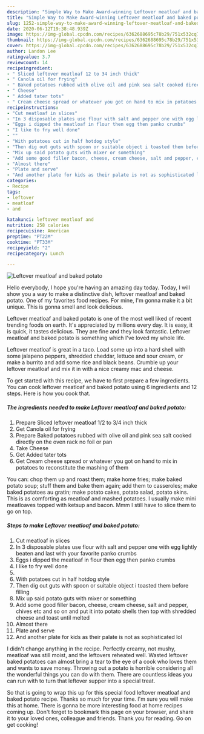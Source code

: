 ```yaml
---
description: "Simple Way to Make Award-winning Leftover meatloaf and baked potato"
title: "Simple Way to Make Award-winning Leftover meatloaf and baked potato"
slug: 1252-simple-way-to-make-award-winning-leftover-meatloaf-and-baked-potato
date: 2020-06-12T19:38:48.939Z
image: https://img-global.cpcdn.com/recipes/6362688695c78b29/751x532cq70/leftover-meatloaf-and-baked-potato-recipe-main-photo.jpg
thumbnail: https://img-global.cpcdn.com/recipes/6362688695c78b29/751x532cq70/leftover-meatloaf-and-baked-potato-recipe-main-photo.jpg
cover: https://img-global.cpcdn.com/recipes/6362688695c78b29/751x532cq70/leftover-meatloaf-and-baked-potato-recipe-main-photo.jpg
author: Landon Lee
ratingvalue: 3.7
reviewcount: 14
recipeingredient:
- " Sliced leftover meatloaf 12 to 34 inch thick"
- " Canola oil for frying"
- " Baked potatoes rubbed with olive oil and pink sea salt cooked directly on the oven rack no foil or pan"
- " Cheese"
- " Added tater tots"
- " Cream cheese spread or whatever you got on hand to mix in potatoes to reconstitute the mashing of them"
recipeinstructions:
- "Cut meatloaf in slices"
- "In 3 disposable plates use flour with salt and pepper one with egg lightly beaten and last with your favorite panko crumbs"
- "Eggs i dipped the meatloaf in flour then egg then panko crumbs"
- "I like to fry well done"
- ""
- "With potatoes cut in half hotdog style"
- "Then dig out guts with spoon or suitable object i toasted them before filling"
- "Mix up said potato guts with mixer or something"
- "Add some good filler bacon, cheese, cream cheese, salt and pepper, chives etc and so on and put it into potato shells then top with shredded cheese and toast until melted"
- "Almost there"
- "Plate and serve"
- "And another plate for kids as their palate is not as sophisticated lol"
categories:
- Recipe
tags:
- leftover
- meatloaf
- and

katakunci: leftover meatloaf and 
nutrition: 258 calories
recipecuisine: American
preptime: "PT22M"
cooktime: "PT33M"
recipeyield: "2"
recipecategory: Lunch

---
```



![Leftover meatloaf and baked potato](https://img-global.cpcdn.com/recipes/6362688695c78b29/751x532cq70/leftover-meatloaf-and-baked-potato-recipe-main-photo.jpg)

Hello everybody, I hope you're having an amazing day today. Today, I will show you a way to make a distinctive dish, leftover meatloaf and baked potato. One of my favorites food recipes. For mine, I'm gonna make it a bit unique. This is gonna smell and look delicious.

Leftover meatloaf and baked potato is one of the most well liked of recent trending foods on earth. It's appreciated by millions every day. It is easy, it is quick, it tastes delicious. They are fine and they look fantastic. Leftover meatloaf and baked potato is something which I've loved my whole life.

Leftover meatloaf is great in a taco. Load some up into a hard shell with some jalapeno peppers, shredded cheddar, lettuce and sour cream, or make a burrito and add some rice and black beans. Crumble up your leftover meatloaf and mix it in with a nice creamy mac and cheese.


To get started with this recipe, we have to first prepare a few ingredients. You can cook leftover meatloaf and baked potato using 6 ingredients and 12 steps. Here is how you cook that.

<!--inarticleads1-->

##### The ingredients needed to make Leftover meatloaf and baked potato:

1. Prepare  Sliced leftover meatloaf 1/2 to 3/4 inch thick
1. Get  Canola oil for frying
1. Prepare  Baked potatoes rubbed with olive oil and pink sea salt cooked directly on the oven rack no foil or pan
1. Take  Cheese
1. Get  Added tater tots
1. Get  Cream cheese spread or whatever you got on hand to mix in potatoes to reconstitute the mashing of them


You can: chop them up and roast them; make home fries; make baked potato soup; stuff them and bake them again; add them to casseroles; make baked potatoes au gratin; make potato cakes, potato salad, potato skins. This is as comforting as meatloaf and mashed potatoes. I usually make mini meatloaves topped with ketsup and bacon. Mmm I still have to slice them to go on top. 

<!--inarticleads2-->

##### Steps to make Leftover meatloaf and baked potato:

1. Cut meatloaf in slices
1. In 3 disposable plates use flour with salt and pepper one with egg lightly beaten and last with your favorite panko crumbs
1. Eggs i dipped the meatloaf in flour then egg then panko crumbs
1. I like to fry well done
1. 
1. With potatoes cut in half hotdog style
1. Then dig out guts with spoon or suitable object i toasted them before filling
1. Mix up said potato guts with mixer or something
1. Add some good filler bacon, cheese, cream cheese, salt and pepper, chives etc and so on and put it into potato shells then top with shredded cheese and toast until melted
1. Almost there
1. Plate and serve
1. And another plate for kids as their palate is not as sophisticated lol


I didn&#39;t change anything in the recipe. Perfectly creamy, not mushy, meatloaf was still moist, and the leftovers reheated well. Wasted leftover baked potatoes can almost bring a tear to the eye of a cook who loves them and wants to save money. Throwing out a potato is horrible considering all the wonderful things you can do with them. There are countless ideas you can run with to turn that leftover supper into a special treat. 

So that is going to wrap this up for this special food leftover meatloaf and baked potato recipe. Thanks so much for your time. I'm sure you will make this at home. There is gonna be more interesting food at home recipes coming up. Don't forget to bookmark this page on your browser, and share it to your loved ones, colleague and friends. Thank you for reading. Go on get cooking!
